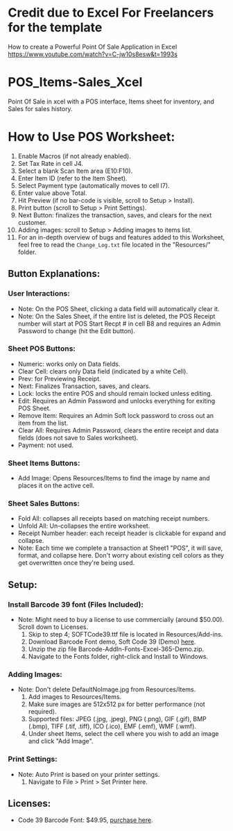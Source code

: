 # Credit due to Excel For Freelancers for the template
How to create a Powerful Point Of Sale Application in Excel
https://www.youtube.com/watch?v=C-jw10s8esw&t=1993s

# POS_Items-Sales_Xcel
Point Of Sale in xcel with a POS interface, Items sheet for inventory, and Sales for sales history.

# How to Use POS Worksheet:

1. Enable Macros (if not already enabled).
2. Set Tax Rate in cell J4.
3. Select a blank Scan Item area (E10:F10).
4. Enter Item ID (refer to the Item Sheet).
5. Select Payment type (automatically moves to cell I7).
6. Enter value above Total.
7. Hit Preview (if no bar-code is visible, scroll to Setup > Install).
8. Print button (scroll to Setup > Print Settings).
9. Next Button: finalizes the transaction, saves, and clears for the next customer.
10. Adding images: scroll to Setup > Adding images to items list.
11. For an in-depth overview of bugs and features added to this Worksheet, feel free to read the `Change_Log.txt` file located in the "Resources/" folder.

## Button Explanations:

### User Interactions:
- Note: On the POS Sheet, clicking a data field will automatically clear it.
- Note: On the Sales Sheet, if the entire list is deleted, the POS Receipt number will start at POS Start Recpt # in cell B8 and requires an Admin Password to change (hit the Edit button).

### Sheet POS Buttons:
- Numeric: works only on Data fields.
- Clear Cell: clears only Data field (indicated by a white Cell).
- Prev: for Previewing Receipt.
- Next: Finalizes Transaction, saves, and clears.
- Lock: locks the entire POS and should remain locked unless editing.
- Edit: Requires an Admin Password and unlocks everything for exiting POS Sheet.
- Remove Item: Requires an Admin Soft lock password to cross out an item from the list.
- Clear All: Requires Admin Password, clears the entire receipt and data fields (does not save to Sales worksheet).
- Payment: not used.

### Sheet Items Buttons:
- Add Image: Opens Resources/Items to find the image by name and places it on the active cell.

### Sheet Sales Buttons:
- Fold All: collapses all receipts based on matching receipt numbers.
- Unfold All: Un-collapses the entire worksheet.
- Receipt Number header: each receipt header is clickable for expand and collapse.
- Note: Each time we complete a transaction at Sheet1 "POS", it will save, format, and collapse here. Don't worry about existing cell colors as they get overwritten once they're being used.

## Setup:

### Install Barcode 39 font (Files Included):
- Note: Might need to buy a license to use commercially (around $50.00). Scroll down to Licenses.
  1. Skip to step 4; SOFTCode39.ttf file is located in Resources/Add-ins.
  2. Download Barcode Font demo, Soft Code 39 (Demo) [here](https://www.softmatic.com/excel/manual.html).
  3. Unzip the zip file Barcode-AddIn-Fonts-Excel-365-Demo.zip.
  4. Navigate to the Fonts folder, right-click and Install to Windows.

### Adding Images:
- Note: Don't delete DefaultNoImage.jpg from Resources/Items.
  1. Add images to Resources/Items.
  2. Make sure images are 512x512 px for better performance (not required).
  3. Supported files: JPEG (.jpg, .jpeg), PNG (.png), GIF (.gif), BMP (.bmp), TIFF (.tif, .tiff), ICO (.ico), EMF (.emf), WMF (.wmf).
  4. Under sheet Items, select the cell where you wish to add an image and click "Add Image".

### Print Settings:
- Note: Auto Print is based on your printer settings.
  1. Navigate to File > Print > Set Printer here.

## Licenses:
- Code 39 Barcode Font: $49.95, [purchase here](https://www.softmatic.com/excel/manual.html).
